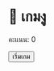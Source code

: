 <html lang="th">
<head>
  <meta charset="UTF-8" />
  <meta name="viewport" content="width=device-width, initial-scale=1.0"/>

  <link rel="stylesheet" href="style.css">
</head>
<body>
  <h1>🐍 เกมงู</h1>
  <p>คะแนน: <span id="score">0</span></p>
  <button id="startButton">เริ่มเกม</button>
  <canvas id="gameCanvas" width="400" height="400"></canvas>
  <script src="script.js"></script>
</body>
</html>
